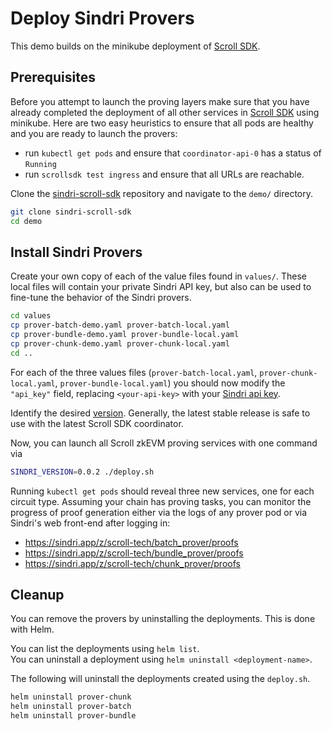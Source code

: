 # Deploy Sindri Provers

This demo builds on the minikube deployment of [Scroll SDK](https://scroll-sdk-init.docs.scroll.xyz/en/sdk/guides/devnet-deployment/).


## Prerequisites

Before you attempt to launch the proving layers make sure that you have already completed the deployment of all other services in [Scroll SDK](https://scroll-sdk-init.docs.scroll.xyz/en/sdk/guides/devnet-deployment/) using minikube.
Here are two easy heuristics to ensure that all pods are healthy and you are ready to launch the provers:
* run `kubectl get pods` and ensure that `coordinator-api-0` has a status of `Running` 
* run `scrollsdk test ingress` and ensure that all URLs are reachable.

Clone the [sindri-scroll-sdk](https://github.com/Sindri-Labs/sindri-scroll-sdk) repository and navigate to the `demo/` directory.
```bash
git clone sindri-scroll-sdk
cd demo
```


## Install Sindri Provers

Create your own copy of each of the value files found in `values/`.
These local files will contain your private Sindri API key, but also can be used to fine-tune the behavior of the Sindri provers.
```bash
cd values
cp prover-batch-demo.yaml prover-batch-local.yaml
cp prover-bundle-demo.yaml prover-bundle-local.yaml
cp prover-chunk-demo.yaml prover-chunk-local.yaml
cd ..
```

For each of the three values files (`prover-batch-local.yaml`, `prover-chunk-local.yaml`, `prover-bundle-local.yaml`) you should now modify the `"api_key"` field, replacing `<your-api-key>` with your [Sindri api key](https://sindri.app/z/me/page/settings/api-keys).

Identify the desired [version](https://github.com/Sindri-Labs/sindri-scroll-sdk/pkgs/container/sindri-scroll-sdk%2Fhelm%2Fscroll-proving-sindri).
Generally, the latest stable release is safe to use with the latest Scroll SDK coordinator.

Now, you can launch all Scroll zkEVM proving services with one command via 
   ```bash
   SINDRI_VERSION=0.0.2 ./deploy.sh
   ```
Running `kubectl get pods` should reveal three new services, one for each circuit type.
Assuming your chain has proving tasks, you can monitor the progress of proof generation either via the logs of any prover pod or via Sindri's web front-end after logging in:
* https://sindri.app/z/scroll-tech/batch_prover/proofs
* https://sindri.app/z/scroll-tech/bundle_prover/proofs
* https://sindri.app/z/scroll-tech/chunk_prover/proofs

## Cleanup

You can remove the provers by uninstalling the deployments.
This is done with Helm.  

You can list the deployments using `helm list`.  
You can uninstall a deployment using `helm uninstall <deployment-name>`.  

The following will uninstall the deployments created using the `deploy.sh`.  

```bash
helm uninstall prover-chunk
helm uninstall prover-batch
helm uninstall prover-bundle
```
